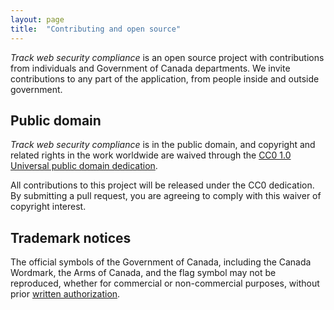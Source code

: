 ```yaml
---
layout: page
title:  "Contributing and open source"
---
```


*Track web security compliance* is an open source project with contributions from individuals and Government of Canada departments. We invite contributions to any part of the application, from people inside and outside government.

## Public domain

*Track web security compliance* is in the public domain, and copyright and related rights in the work worldwide are waived through the [CC0 1.0 Universal public domain dedication](https://creativecommons.org/publicdomain/zero/1.0/).

All contributions to this project will be released under the CC0 dedication. By submitting a pull request, you are agreeing to comply with this waiver of copyright interest.

## Trademark notices

The official symbols of the Government of Canada, including the Canada Wordmark, the Arms of Canada, and the flag symbol may not be reproduced, whether for commercial or non-commercial purposes, without prior [written authorization](http://www.tbs-sct.gc.ca/fip-pcim/spec/T105-eng.asp).
